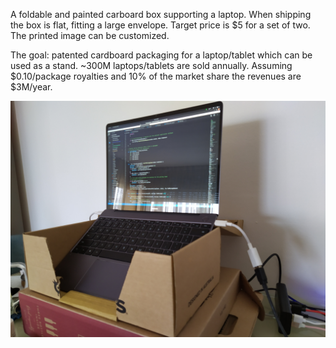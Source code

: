 A foldable and painted carboard box supporting a laptop. When shipping the box is flat, fitting a large envelope.
Target price is $5 for a set of two. The printed image can be customized.

The goal: patented cardboard packaging for a laptop/tablet which can be used as a stand. ~300M laptops/tablets are sold annually. Assuming $0.10/package royalties and 10% of the market share the revenues are $3M/year.

![POC](rasied-laptop-docking-30-percent.jpg)

